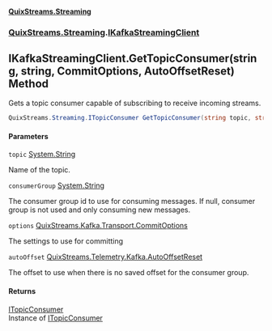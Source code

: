 #### [QuixStreams.Streaming](index.md 'index')
### [QuixStreams.Streaming](QuixStreams.Streaming.md 'QuixStreams.Streaming').[IKafkaStreamingClient](IKafkaStreamingClient.md 'QuixStreams.Streaming.IKafkaStreamingClient')

## IKafkaStreamingClient.GetTopicConsumer(string, string, CommitOptions, AutoOffsetReset) Method

Gets a topic consumer capable of subscribing to receive incoming streams.

```csharp
QuixStreams.Streaming.ITopicConsumer GetTopicConsumer(string topic, string consumerGroup=null, QuixStreams.Kafka.Transport.CommitOptions options=null, QuixStreams.Telemetry.Kafka.AutoOffsetReset autoOffset=QuixStreams.Telemetry.Kafka.AutoOffsetReset.Latest);
```
#### Parameters

<a name='QuixStreams.Streaming.IKafkaStreamingClient.GetTopicConsumer(string,string,QuixStreams.Kafka.Transport.CommitOptions,QuixStreams.Telemetry.Kafka.AutoOffsetReset).topic'></a>

`topic` [System.String](https://docs.microsoft.com/en-us/dotnet/api/System.String 'System.String')

Name of the topic.

<a name='QuixStreams.Streaming.IKafkaStreamingClient.GetTopicConsumer(string,string,QuixStreams.Kafka.Transport.CommitOptions,QuixStreams.Telemetry.Kafka.AutoOffsetReset).consumerGroup'></a>

`consumerGroup` [System.String](https://docs.microsoft.com/en-us/dotnet/api/System.String 'System.String')

The consumer group id to use for consuming messages. If null, consumer group is not used and only consuming new messages.

<a name='QuixStreams.Streaming.IKafkaStreamingClient.GetTopicConsumer(string,string,QuixStreams.Kafka.Transport.CommitOptions,QuixStreams.Telemetry.Kafka.AutoOffsetReset).options'></a>

`options` [QuixStreams.Kafka.Transport.CommitOptions](https://docs.microsoft.com/en-us/dotnet/api/QuixStreams.Kafka.Transport.CommitOptions 'QuixStreams.Kafka.Transport.CommitOptions')

The settings to use for committing

<a name='QuixStreams.Streaming.IKafkaStreamingClient.GetTopicConsumer(string,string,QuixStreams.Kafka.Transport.CommitOptions,QuixStreams.Telemetry.Kafka.AutoOffsetReset).autoOffset'></a>

`autoOffset` [QuixStreams.Telemetry.Kafka.AutoOffsetReset](https://docs.microsoft.com/en-us/dotnet/api/QuixStreams.Telemetry.Kafka.AutoOffsetReset 'QuixStreams.Telemetry.Kafka.AutoOffsetReset')

The offset to use when there is no saved offset for the consumer group.

#### Returns
[ITopicConsumer](ITopicConsumer.md 'QuixStreams.Streaming.ITopicConsumer')  
Instance of [ITopicConsumer](ITopicConsumer.md 'QuixStreams.Streaming.ITopicConsumer')